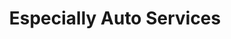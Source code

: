 ---
title: "Especially Auto Services"
url: /greenville/especially-auto-services/
shop: Autowerkstatt
---